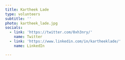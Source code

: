 ```yaml
---
title: Kartheek Lade
type: volunteers
subtitle: ''
photo: kartheek_lade.jpg
socials:
  - link: 'https://twitter.com/0xh3nry/'
    name: Twitter
  - link: 'https://www.linkedin.com/in/kartheeklade/'
    name: LinkedIn

---
```


